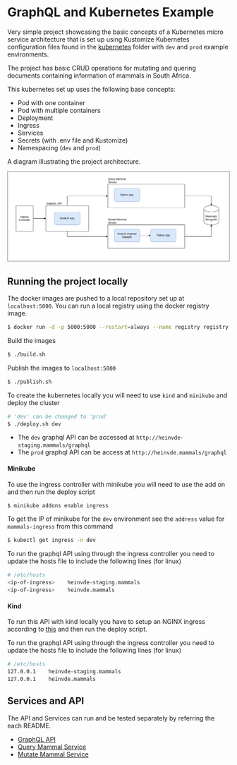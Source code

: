 # GraphQL and Kubernetes Example

Very simple project showcasing the basic concepts of a Kubernetes micro service architecture that is set up using Kustomize Kubernetes configuration files found in the [kubernetes](kubernetes/) folder with `dev` and `prod` example environments.

The project has basic CRUD operations for mutating and quering documents containing information of mammals in South Africa.

This kubernetes set up uses the following base concepts:
 - Pod with one container
 - Pod with multiple containers
 - Deployment
 - Ingress
 - Services
 - Secrets (with .env file and Kustomize)
 - Namespacing (`dev` and `prod`)

A diagram illustrating the project architecture.

![Kubernetes architecture image is missing](kubernetes.png)

## Running the project locally

The docker images are pushed to a local repository set up at `localhost:5000`. You can run a local registry using the docker registry image.

```bash
$ docker run -d -p 5000:5000 --restart=always --name registry registry:2
```

Build the images

```bash
$ ./build.sh
```

Publish the images to `localhost:5000`
```bash
$ ./publish.sh
```

To create the kubernetes locally you will need to use `kind` and `minikube` and deploy the cluster
```bash
# 'dev' can be changed to 'prod'
$ ./deploy.sh dev
```

 - The `dev` graphql API can be accessed at `http://heinvde-staging.mammals/graphql`
 - The `prod` graphql API can be access at `http://heinvde.mammals/graphql`

#### Minikube

To use the ingress controller with minikube you will need to use the add on and then run the deploy script
```bash
$ minikube addons enable ingress
```

To get the IP of minikube for the `dev` environment see the `address` value for `mammals-ingress` from this command
```bash
$ kubectl get ingress -n dev
```

To run the graphql API using through the ingress controller you need to update the hosts file to include the following lines (for linux)
```bash
# /etc/hosts
<ip-of-ingress>    heinvde-staging.mammals
<ip-of-ingress>    heinvde.mammals
```

#### Kind

To run this API with kind locally you have to setup an NGINX ingress according to [this](https://kind.sigs.k8s.io/docs/user/ingress/#ingress-nginx) and then run the deploy script.

To run the graphql API using through the ingress controller you need to update the hosts file to include the following lines (for linux)
```bash
# /etc/hosts
127.0.0.1    heinvde-staging.mammals
127.0.0.1    heinvde.mammals
```

## Services and API

The API and Services can run and be tested separately by referring the each README.

 - [GraphQL API](api/graphql//README.md)
 - [Query Mammal Service](services/mammals/query-mammals/README.md)
 - [Mutate Mammal Service](services/mammals/mutate-mammals/README.md)